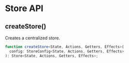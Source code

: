# Store API

## createStore()

Creates a centralized store.

```typescript
function createStore<State, Actions, Getters, Effects>(
  config: StoreConfig<State, Actions, Getters, Effects>
): Store<State, Actions, Getters, Effects>;
```
